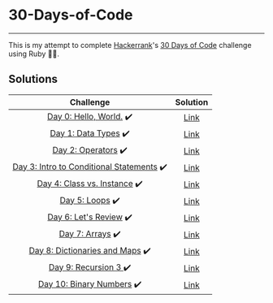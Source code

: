 # 30-Days-of-Code

---

This is my attempt to complete [Hackerrank](https://www.hackerrank.com)'s [30 Days of Code](https://www.hackerrank.com/domains/tutorials/30-days-of-code) challenge using Ruby :gem::red_circle:.

## Solutions

|                                                              Challenge                                                               |                  Solution                  |
| :----------------------------------------------------------------------------------------------------------------------------------: | :----------------------------------------: |
|               [Day 0: Hello, World.](https://www.hackerrank.com/challenges/30-hello-world/problem) :heavy_check_mark:                | [Link](../main/Solutions/Day0/solution.rb) |
|                 [Day 1: Data Types](https://www.hackerrank.com/challenges/30-data-types/problem) :heavy_check_mark:                  | [Link](../main/Solutions/Day1/solution.rb) |
|                  [Day 2: Operators](https://www.hackerrank.com/challenges/30-operators/tutorial) :heavy_check_mark:                  | [Link](../main/Solutions/Day2/solution.rb) |
| [Day 3: Intro to Conditional Statements](https://www.hackerrank.com/challenges/30-conditional-statements/problem) :heavy_check_mark: | [Link](../main/Solutions/Day3/solution.rb) |
|          [Day 4: Class vs. Instance](https://www.hackerrank.com/challenges/30-class-vs-instance/problem) :heavy_check_mark:          | [Link](../main/Solutions/Day4/solution.rb) |
|                      [Day 5: Loops](https://www.hackerrank.com/challenges/30-loops/problem) :heavy_check_mark:                       | [Link](../main/Solutions/Day5/solution.rb) |
|                [Day 6: Let's Review](https://www.hackerrank.com/challenges/30-review-loop/problem) :heavy_check_mark:                | [Link](../main/Solutions/Day6/solution.rb) |
|                     [Day 7: Arrays](https://www.hackerrank.com/challenges/30-arrays/problem) :heavy_check_mark:                      | [Link](../main/Solutions/Day7/solution.rb) |
|      [Day 8: Dictionaries and Maps](https://www.hackerrank.com/challenges/30-dictionaries-and-maps/problem) :heavy_check_mark:       | [Link](../main/Solutions/Day8/solution.rb) |
|                 [Day 9: Recursion 3 ](https://www.hackerrank.com/challenges/30-recursion/problem) :heavy_check_mark:                 | [Link](../main/Solutions/Day9/solution.rb) |
|             [Day 10: Binary Numbers](https://www.hackerrank.com/challenges/30-binary-numbers/problem) :heavy_check_mark:             | [Link](../main/Solutions/DayA/solution.rb) |
